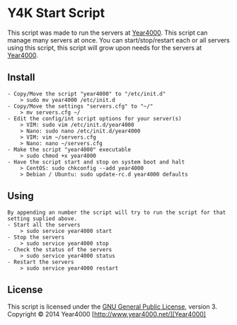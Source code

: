 Y4K Start Script
======
This script was made to run the servers at [Year4000]. This script can manage
many servers at once. You can start/stop/restart each or all servers
using this script, this script will grow upon needs for the servers at
[Year4000].

Install
------
    - Copy/Move the script "year4000" to "/etc/init.d"
        > sudo mv year4000 /etc/init.d
    - Copy/Move the settings "servers.cfg" to "~/"
        > mv servers.cfg ~/
    - Edit the config/int script options for your server(s)
        > VIM: sudo vim /etc/init.d/year4000
        > Nano: sudo nano /etc/init.d/year4000
        > VIM: vim ~/servers.cfg
        > Nano: nano ~/servers.cfg
    - Make the script "year4000" executable
        > sudo chmod +x year4000
    - Have the script start and stop on system boot and halt
        > CentOS: sudo chkconfig --add year4000
        > Debian / Ubuntu: sudo update-rc.d year4000 defaults

Using
------
    By appending an number the script will try to run the script for that
    setting suplied above.
    - Start all the servers
        > sudo service year4000 start
    - Stop the servers
        > sudo service year4000 stop
    - Check the status of the servers
        > sudo service year4000 status
    - Restart the servers
        > sudo service year4000 restart

License
------
This script is licensed under the [GNU General Public License][license], version 3.
Copyright &copy; 2014 Year4000 [http://www.year4000.net/][Year4000]

[license]: https://github.com/Year4000/start-script/blob/master/LICENSE.md
[year4000]: http://www.year4000.net/
